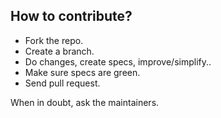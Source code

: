 ## How to contribute?

- Fork the repo.
- Create a branch.
- Do changes, create specs, improve/simplify..
- Make sure specs are green.
- Send pull request.

When in doubt, ask the maintainers.
